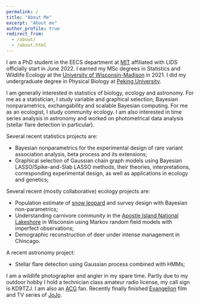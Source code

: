 ```yaml
---
permalink: /
title: "About Me"
excerpt: "About me"
author_profile: true
redirect_from:
  - /about/
  - /about.html
---
```


I am a PhD student in the EECS department at [MIT](https://web.mit.edu/) affiliated with LIDS officially start in June 2022. I earned my MSc degrees in Statistics and Wildlife Ecology at the [University of Wisconsin-Madison](https://www.wisc.edu/) in 2021. I did my undergraduate degree in Physical Biology at [Peking University](http://english.pku.edu.cn). 

I am generally interested in statistics of biology, ecology and astronomy. For me as a statistician, I study variable and graphical selection, Bayesian nonparametrics, exchangability and scalable Bayesian computing. For me as an ecologist, I study community ecology. I am also interested in time series analysis in astronomy and worked on photometrical data analysis (stellar flare detection in particular). 

Several recent statistics projects are:

- Bayesian nonparametrics for the experimental design of rare variant association analysis, beta process and its extensions;
- Graphical selection of Gaussian chain graph models using Bayesian LASSO/Spike-and-Slab LASSO methods, their theories, interpretations, corresponding experimental design, as well as applications in ecology and genetics;

Several recent (mostly collaborative) ecology projects are:

- Population estimate of [snow leopard](https://en.wikipedia.org/wiki/Snow_leopard) and survey design with Bayesian non-parametrics;
- Understanding carnivore community in the [Apostle Island National Lakeshore](https://www.google.com/maps/place/Apostle+Islands/@47.0153533,-90.8540994,11z/data=!3m1!4b1!4m5!3m4!1s0x52a8f887c4797d43:0x8009ed773211222d!8m2!3d47.0027301!4d-90.6908353) in Wisconsin using Markov random field models with imperfect observations;
- Demographic reconstruction of deer under intense management in Chincago.

A recent astronomy project:

- Stellar flare detection using Gaussian process combined with HMMs; 



I am a wildlife photographer and angler in my spare time. Partly due to my outdoor hobby I hold a technician class amateur radio license, my call sign is KD9TZJ. I am also an [ACG](https://en.wikipedia.org/wiki/ACG_(subculture)) fan. Recently finally finished [Evangelion](https://en.wikipedia.org/wiki/Neon_Genesis_Evangelion) film and TV series of [JoJo](https://en.wikipedia.org/wiki/JoJo%27s_Bizarre_Adventure). 
